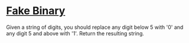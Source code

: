 # [Fake Binary]()

Given a string of digits, you should replace any digit below 5 with '0' and any digit 5 and above with '1'. Return the resulting string.